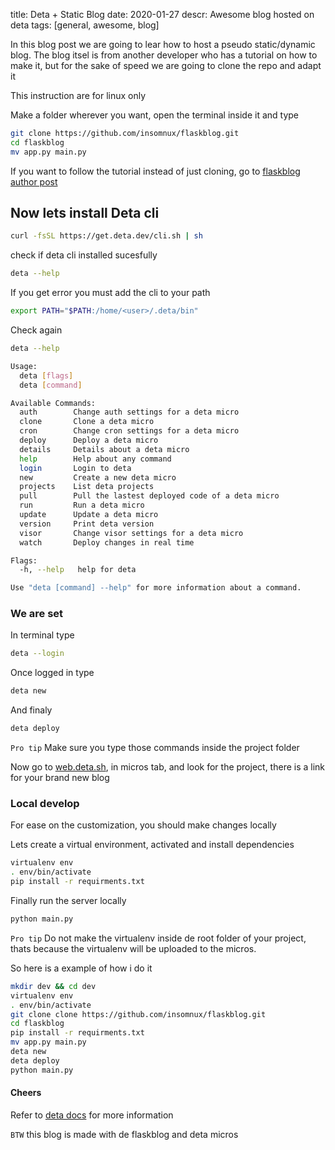 title: Deta + Static Blog 
date: 2020-01-27
descr: Awesome blog hosted on deta
tags: [general, awesome, blog]

In this blog post we are going to lear how to host a pseudo static/dynamic blog. The blog itsel is from another developer who has a tutorial on how to make it, but for the sake of speed we are going to clone the repo and adapt it

This instruction are for linux only

Make a folder wherever you want, open the terminal inside it and type

```bash
git clone https://github.com/insomnux/flaskblog.git
cd flaskblog
mv app.py main.py
```

If you want to follow the tutorial instead of just cloning, go to
[flaskblog author post](https://nicolas.perriault.net/code/2012/dead-easy-yet-powerful-static-website-generator-with-flask/ "Author blog")


## Now lets install Deta cli

```bash
curl -fsSL https://get.deta.dev/cli.sh | sh
```

check if deta cli installed sucesfully

```bash
deta --help
```

If you get error you must add the cli to your path

```bash
export PATH="$PATH:/home/<user>/.deta/bin"
```

Check again 

```bash
deta --help

Usage:
  deta [flags]
  deta [command]

Available Commands:
  auth        Change auth settings for a deta micro
  clone       Clone a deta micro
  cron        Change cron settings for a deta micro
  deploy      Deploy a deta micro
  details     Details about a deta micro
  help        Help about any command
  login       Login to deta
  new         Create a new deta micro
  projects    List deta projects
  pull        Pull the lastest deployed code of a deta micro
  run         Run a deta micro
  update      Update a deta micro
  version     Print deta version
  visor       Change visor settings for a deta micro
  watch       Deploy changes in real time

Flags:
  -h, --help   help for deta

Use "deta [command] --help" for more information about a command.

```

### We are set

In terminal type
```bash
deta --login
```

Once logged in type
```bash
deta new
``` 

And finaly 
```bash
deta deploy
``` 

`Pro tip` Make sure you type those commands inside the project folder

Now go to [web.deta.sh](https://web.deta.sh "deta"), in micros tab, and look for the project, there is a link for your brand new blog

### Local develop

For ease on the customization, you should make changes locally

Lets create a virtual environment, activated and install dependencies

```bash
virtualenv env
. env/bin/activate
pip install -r requirments.txt
```

Finally run the server locally
```bash
python main.py
```

`Pro tip` Do not make the virtualenv inside de root folder of your project, thats because the virtualenv will be uploaded to the micros.

So here is a example of how i do it

```bash
mkdir dev && cd dev
virtualenv env
. env/bin/activate
git clone clone https://github.com/insomnux/flaskblog.git
cd flaskblog
pip install -r requirments.txt
mv app.py main.py
deta new
deta deploy
python main.py
```

#### Cheers
Refer to [deta docs](https://docs.deta.sh/docs/home "Deta docs") for more information

`BTW` this blog is made with de flaskblog and deta micros

